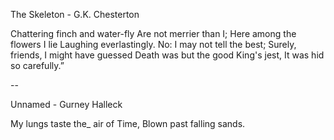 The Skeleton - G.K. Chesterton

Chattering finch and water-fly
Are not merrier than I;
Here among the flowers I lie
Laughing everlastingly.
No: I may not tell the best;
Surely, friends, I might have guessed
Death was but the good King's jest,
It was hid so carefully.”

--

Unnamed - Gurney Halleck

My lungs taste the_ air of Time, Blown past falling sands.